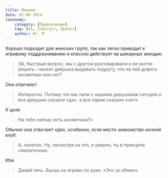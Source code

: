 ```yaml
---
title: Макияж
date: 01-06-2014
taxonomy:
    category: [Привлечение]
    tag: [A1, Indirect, Opener]
    author: Mr. M
---
```


Хорошо подходит для женских групп, так как легко приводит к игривому поддразниванию и классно действует на шикарных женщин.

> Эй, быстрый вопрос, мы с другом разговаривали и не могли решить – может девушка выдавать подругу, что на ней дофига косметики или нет?

*Они отвечают*

> Интересно. Потому что мы пили с нашими девушками сегодня и все девушки сказали «да», а все парни сказали «нет».

*К цели*

> На тебе сейчас есть косметика?»

*Обычно она отвечает «да», особенно, если место знакомства ночной клуб.*

> А, понятно. Ну, несмотря на это, я уверен, ты в принципе симпатичная.

*Или*

> Давай пять. *Бьешь ее игриво по руке.* «Это за обман».
